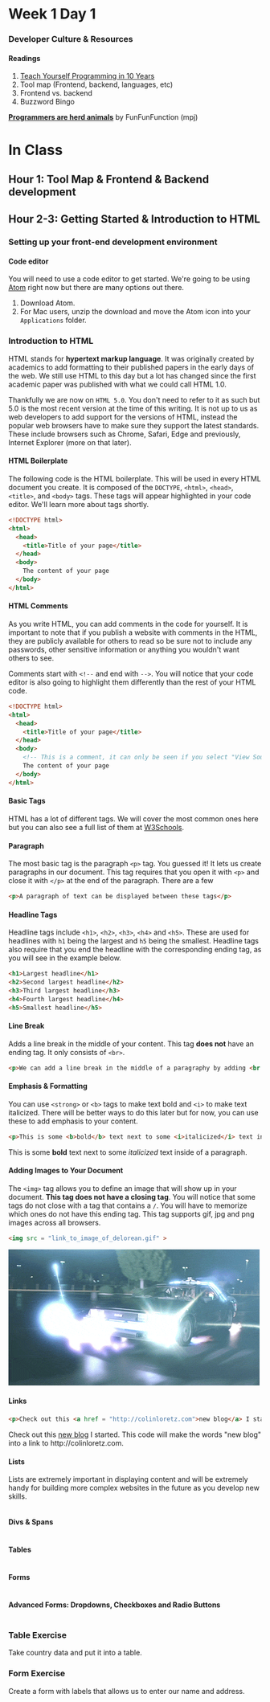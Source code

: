 # Week 1 Day 1

###  Developer Culture & Resources 

#### Readings
1. [Teach Yourself Programming in 10 Years](http://norvig.com/21-days.html)
2. Tool map (Frontend, backend, languages, etc)
3. Frontend vs. backend
4. Buzzword Bingo

**[Programmers are herd animals](https://www.youtube.com/watch?v=lrf6xuFq1Ms)** by FunFunFunction (mpj)


# In Class

## Hour 1: Tool Map & Frontend & Backend development

## Hour 2-3: Getting Started & Introduction to HTML

### Setting up your front-end development environment

#### Code editor
You will need to use a code editor to get started. We're going to be using [Atom](https://atom.io) right now but there are many options out there.
  
1. Download Atom.
2. For Mac users, unzip the download and move the Atom icon into your `Applications` folder.


### Introduction to HTML
HTML stands for **hypertext markup language**. It was originally created by academics to add formatting to their published papers in the early days of the web. We still use HTML to this day but a lot has changed since the first academic paper was published with what we could call HTML 1.0.

Thankfully we are now on `HTML 5.0`. You don't need to refer to it as such but 5.0 is the most recent version at the time of this writing. It is not up to us as web developers to add support for the versions of HTML, instead the popular web browsers have to make sure they support the latest standards. These include browsers such as Chrome, Safari, Edge and previously, Internet Explorer (more on that later).

#### HTML Boilerplate

The following code is the HTML boilerplate. This will be used in every HTML document you create. It is composed of the `DOCTYPE`, `<html>`, `<head>`, `<title>`, and `<body>` tags. These tags will appear highlighted in your code editor. We'll learn more about tags shortly.

```html
<!DOCTYPE html>
<html>
  <head>
    <title>Title of your page</title>
  </head>
  <body>
    The content of your page
  </body>
</html>
```

#### HTML Comments

As you write HTML, you can add comments in the code for yourself. It is important to note that if you publish a website with comments in the HTML, they are publicly available for others to read so be sure not to include any passwords, other sensitive information or anything you wouldn't want others to see.

Comments start with `<!--` and end with `-->`. You will notice that your code editor is also going to highlight them differently than the rest of your HTML code.

```html
<!DOCTYPE html>
<html>
  <head>
    <title>Title of your page</title>
  </head>
  <body>
    <!-- This is a comment, it can only be seen if you select "View Source" in your browser -->
    The content of your page
  </body>
</html>
````

#### Basic Tags
HTML has a lot of different tags. We will cover the most common ones here but you can also see a full list of them at [W3Schools](http://www.w3schools.com/tags/).

#### Paragraph <p>
  
The most basic tag is the paragraph `<p>` tag. You guessed it! It lets us create paragraphs in our document. This tag requires that you open it with `<p>` and close it with `</p>` at the end of the paragraph. There are a few  
  
```html
<p>A paragraph of text can be displayed between these tags</p>
```

#### Headline Tags
Headline tags include `<h1>`, `<h2>`, `<h3>`, `<h4>` and `<h5>`. These are used for headlines with `h1` being the largest and `h5` being the smallest. Headline tags also require that you end the headline with the corresponding ending tag, as you will see in the example below.

```html
<h1>Largest headline</h1>
<h2>Second largest headline</h2>
<h3>Third largest headline</h3>
<h4>Fourth largest headline</h4>
<h5>Smallest headline</h5>
````

#### Line Break <br>

Adds a line break in the middle of your content. This tag **does not** have an ending tag. It only consists of `<br>`.

```html
<p>We can add a line break in the middle of a paragraphy by adding <br > into it and it will insert a break in the paragraph.</p>
```

#### Emphasis & Formatting
You can use `<strong>` or `<b>` tags to make text bold and `<i>` to make text italicized. There will be better ways to do this later but for now, you can use these to add emphasis to your content.
  
```html
<p>This is some <b>bold</b> text next to some <i>italicized</i> text inside of a paragraph.</p>
```  

<p>This is some <b>bold</b> text next to some <i>italicized</i> text inside of a paragraph.</p>

#### Adding Images to Your Document

The `<img>` tag allows you to define an image that will show up in your document. **This tag does not have a closing tag**. You will notice that some tags do not close with a tag that contains a `/`. You will have to memorize which ones do not have this ending tag.  This tag supports gif, jpg and png images across all browsers.

```html
<img src = "link_to_image_of_delorean.gif" >
```
<img src = "./delorean.gif" >

#### Links

```html
<p>Check out this <a href = "http://colinloretz.com">new blog</a> I started. This code will make the words "new blog" into a link to http://colinloretz.com.</p>
```

<p>Check out this <a href = "http://colinloretz.com">new blog</a> I started. This code will make the words "new blog" into a link to http://colinloretz.com.</p>

#### Lists
Lists are extremely important in displaying content and will be extremely handy for building more complex websites in the future as you develop new skills.

```html
```

#### Divs & Spans
```html
```

#### Tables
```html
```

#### Forms
```html
```

#### Advanced Forms: Dropdowns, Checkboxes and Radio Buttons
```html
```


### Table Exercise
Take country data and put it into a table.

### Form Exercise
Create a form with labels that allows us to enter our name and address.
